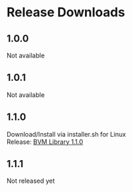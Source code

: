 # Release Downloads
## 1.0.0
Not available
## 1.0.1
Not available
## 1.1.0
Download/Install via installer.sh for Linux
<br>
Release: <a href="https://github.com/GalaxianMonster/bvm/releases/tag/1.1.0">BVM Library 1.1.0</a>
## 1.1.1
Not released yet
